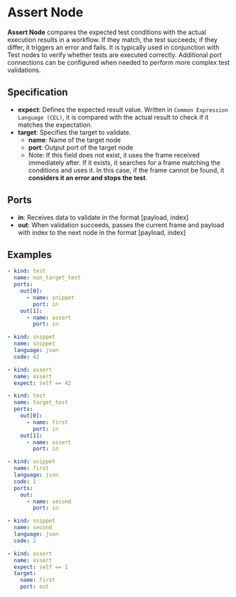 # Assert Node

**Assert Node** compares the expected test conditions with the actual execution results in a workflow. If they match, the test succeeds; if they differ, it triggers an error and fails. It is typically used in conjunction with Test nodes to verify whether tests are executed correctly. Additional port connections can be configured when needed to perform more complex test validations.

## Specification

- **expect**: Defines the expected result value. Written in `Common Expression Language (CEL)`, it is compared with the actual result to check if it matches the expectation.
- **target**: Specifies the target to validate.
    - **name**: Name of the target node
    - **port**: Output port of the target node
    - Note: If this field does not exist, it uses the frame received immediately after. If it exists, it searches for a frame matching the conditions and uses it. In this case, if the frame cannot be found, it **considers it an error and stops the test**.

## Ports

- **in**: Receives data to validate in the format [payload, index]
- **out**: When validation succeeds, passes the current frame and payload with index to the next node in the format [payload, index]

## Examples

```yaml
- kind: test
  name: non_target_test
  ports:
    out[0]:
      - name: snippet
        port: in
    out[1]:
      - name: assert
        port: in

- kind: snippet
  name: snippet
  language: json
  code: 42

- kind: assert
  name: assert
  expect: self == 42
```

```yaml
- kind: test
  name: target_test
  ports:
    out[0]:
      - name: first
        port: in
    out[1]:
      - name: assert
        port: in

- kind: snippet
  name: first
  language: json
  code: 1
  ports:
    out:
      - name: second
        port: in

- kind: snippet
  name: second
  language: json
  code: 2

- kind: assert
  name: assert
  expect: self == 1
  target:
    name: first
    port: out
```
